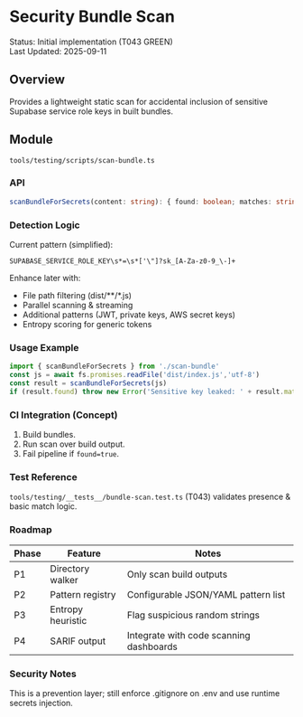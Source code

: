 # Security Bundle Scan

Status: Initial implementation (T043 GREEN)  
Last Updated: 2025-09-11

## Overview
Provides a lightweight static scan for accidental inclusion of sensitive Supabase service role keys in built bundles.

## Module
`tools/testing/scripts/scan-bundle.ts`

### API
```ts
scanBundleForSecrets(content: string): { found: boolean; matches: string[] }
```

### Detection Logic
Current pattern (simplified):
```
SUPABASE_SERVICE_ROLE_KEY\s*=\s*['\"]?sk_[A-Za-z0-9_\-]+
```
Enhance later with:
- File path filtering (dist/**/*.js)
- Parallel scanning & streaming
- Additional patterns (JWT, private keys, AWS secret keys)
- Entropy scoring for generic tokens

### Usage Example
```ts
import { scanBundleForSecrets } from './scan-bundle'
const js = await fs.promises.readFile('dist/index.js','utf-8')
const result = scanBundleForSecrets(js)
if (result.found) throw new Error('Sensitive key leaked: ' + result.matches.join(','))
```

### CI Integration (Concept)
1. Build bundles.
2. Run scan over build output.
3. Fail pipeline if `found=true`.

### Test Reference
`tools/testing/__tests__/bundle-scan.test.ts` (T043) validates presence & basic match logic.

### Roadmap
| Phase | Feature | Notes |
|-------|---------|-------|
| P1 | Directory walker | Only scan build outputs |
| P2 | Pattern registry | Configurable JSON/YAML pattern list |
| P3 | Entropy heuristic | Flag suspicious random strings |
| P4 | SARIF output | Integrate with code scanning dashboards |

### Security Notes
This is a prevention layer; still enforce .gitignore on .env and use runtime secrets injection.
